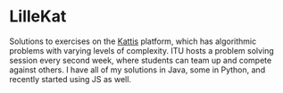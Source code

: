 # LilleKat
Solutions to exercises on the [Kattis](https://open.kattis.com/)  platform, which has algorithmic problems with varying levels of complexity.
ITU hosts a problem solving session every second week, where students can team up and compete against others.
I have all of my solutions in Java, some in Python, and recently started using JS as well. 
